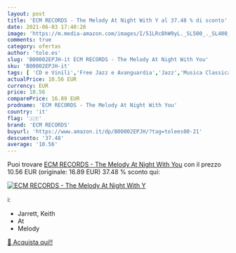 ```yaml
---
layout: post
title: 'ECM RECORDS - The Melody At Night With Y al 37.48 % di sconto'
date: 2021-06-03 17:40:28
image: 'https://m.media-amazon.com/images/I/51LRcBhW9yL._SL500_._SL400_.jpg'
comments: true
category: ofertas
author: 'tole.es'
slug: 'B00002EPJH-it ECM RECORDS - The Melody At Night With You'
sku: 'B00002EPJH-it'
tags: [ 'CD e Vinili','Free Jazz e Avanguardia','Jazz','Musica Classica','Musica moderna Postbebop','Pop','ecm records', ]
actualPrice: 10.56 EUR
currency: EUR
price: 10.56
comparePrice: 16.89 EUR
prodname: 'ECM RECORDS - The Melody At Night With You'
country: 'it'
flag: '🇮🇹'
brand: 'ECM RECORDS'
buyurl: 'https://www.amazon.it/dp/B00002EPJH/?tag=tolees00-21'
descuento: '37.48'
average: '10.56'
---
```


Puoi trovare [ECM RECORDS - The Melody At Night With You](https://www.amazon.it/dp/B00002EPJH/?tag=tolees00-21) con il prezzo 10.56 EUR (originale: 16.89 EUR) 37.48 % sconto qui:

[![ECM RECORDS - The Melody At Night With Y](https://m.media-amazon.com/images/I/51LRcBhW9yL._SL500_._SL400_.jpg)](https://www.amazon.it/dp/B00002EPJH/?tag=tolees00-21)

ℹ️:

- Jarrett, Keith
- At
- Melody

[🛒 Acquista qui!!](https://www.amazon.it/dp/B00002EPJH/?tag=tolees00-21)
